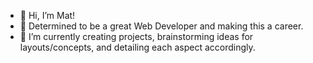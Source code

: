 - 👋 Hi, I’m Mat!
- 👀 Determined to be a great Web Developer and making this a career.
- 🌱 I’m currently creating projects, brainstorming ideas for layouts/concepts, and detailing each aspect accordingly.


<!---
mathewmarquez/mathewmarquez is a ✨ special ✨ repository because its `README.md` (this file) appears on your GitHub profile.
You can click the Preview link to take a look at your changes.
--->
